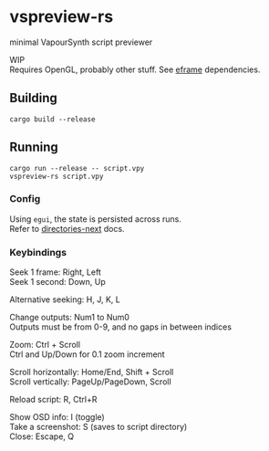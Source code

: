 # vspreview-rs
minimal VapourSynth script previewer  

WIP  
Requires OpenGL, probably other stuff. See [eframe](https://github.com/emilk/egui/tree/master/eframe) dependencies.

## Building
`cargo build --release`

## Running
`cargo run --release -- script.vpy`  
`vspreview-rs script.vpy`  

### Config
Using `egui`, the state is persisted across runs.  
Refer to [directories-next](https://docs.rs/directories-next/2.0.0/directories_next/struct.ProjectDirs.html#method.data_dir) docs.

### Keybindings
Seek 1 frame: Right, Left  
Seek 1 second: Down, Up  

Alternative seeking: H, J, K, L  

Change outputs: Num1 to Num0  
Outputs must be from 0-9, and no gaps in between indices

Zoom: Ctrl + Scroll  
Ctrl and Up/Down for 0.1 zoom increment  

Scroll horizontally: Home/End, Shift + Scroll  
Scroll vertically: PageUp/PageDown, Scroll  

Reload script: R, Ctrl+R  

Show OSD info: I (toggle)  
Take a screenshot: S (saves to script directory)  
Close: Escape, Q  

